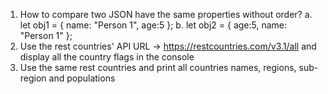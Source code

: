 1. How to compare two JSON have the same properties without order?
a. let obj1 = { name: "Person 1", age:5 };
b. let obj2 = { age:5, name: "Person 1" };
2. Use the rest countries' API URL -> https://restcountries.com/v3.1/all and display all the country flags in the console
3. Use the same rest countries and print all countries names, regions, sub-region and populations
